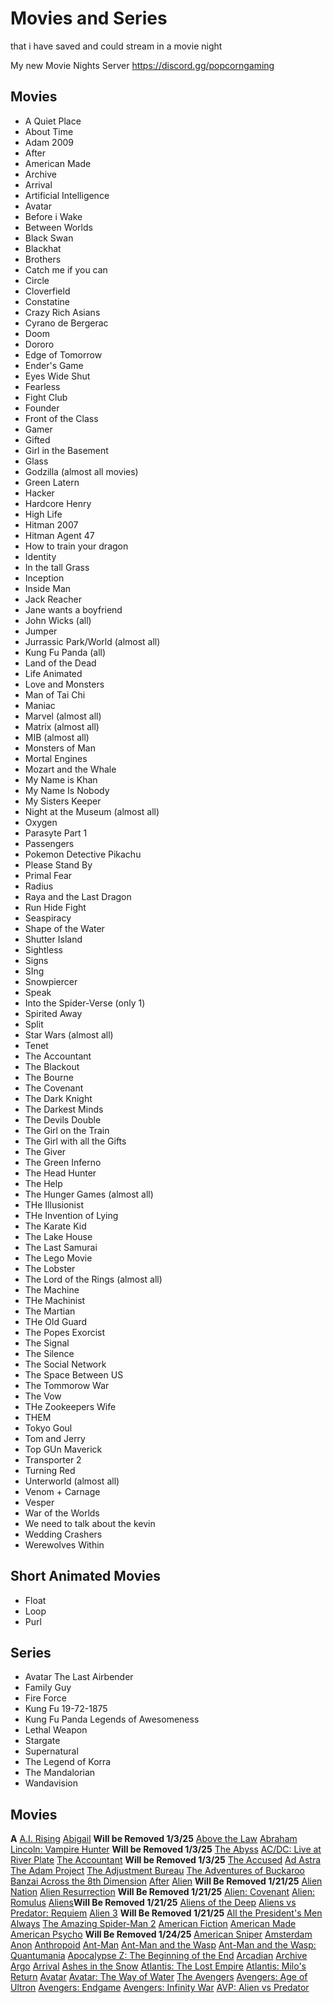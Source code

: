 # Movies and Series
that i have saved and could stream in a movie night

My new Movie Nights Server https://discord.gg/popcorngaming
## Movies
- A Quiet Place
- About Time
- Adam 2009
- After
- American Made
- Archive
- Arrival
- Artificial Intelligence
- Avatar
- Before i Wake
- Between Worlds
- Black Swan
- Blackhat
- Brothers
- Catch me if you can
- Circle
- Cloverfield
- Constatine
- Crazy Rich Asians
- Cyrano de Bergerac
- Doom
- Dororo
- Edge of Tomorrow
- Ender's Game
- Eyes Wide Shut
- Fearless
- Fight Club
- Founder
- Front of the Class
- Gamer
- Gifted
- Girl in the Basement
- Glass
- Godzilla (almost all movies)
- Green Latern
- Hacker
- Hardcore Henry
- High Life
- Hitman 2007
- Hitman Agent 47
- How to train your dragon
- Identity
- In the tall Grass
- Inception
- Inside Man
- Jack Reacher
- Jane wants a boyfriend
- John Wicks (all)
- Jumper
- Jurrassic Park/World (almost all)
- Kung Fu Panda (all)
- Land of the Dead
- Life Animated
- Love and Monsters
- Man of Tai Chi
- Maniac
- Marvel (almost all)
- Matrix (almost all)
- MIB (almost all)
- Monsters of Man
- Mortal Engines
- Mozart and the Whale
- My Name is Khan
- My Name Is Nobody
- My Sisters Keeper
- Night at the Museum (almost all)
- Oxygen
- Parasyte Part 1
- Passengers
- Pokemon Detective Pikachu
- Please Stand By
- Primal Fear
- Radius
- Raya and the Last Dragon
- Run Hide Fight
- Seaspiracy
- Shape of the Water
- Shutter Island
- Sightless
- Signs
- SIng
- Snowpiercer
- Speak
- Into the Spider-Verse (only 1)
- Spirited Away
- Split
- Star Wars (almost all)
- Tenet
- The Accountant
- The Blackout
- The Bourne
- The Covenant
- The Dark Knight
- The Darkest Minds
- The Devils Double
- The Girl on the Train
- The Girl with all the Gifts
- The Giver
- The Green Inferno
- The Head Hunter
- The Help
- The Hunger Games (almost all)
- THe Illusionist
- THe Invention of Lying
- The Karate Kid
- The Lake House
- The Last Samurai
- The Lego Movie
- The Lobster
- The Lord of the Rings (almost all)
- The Machine
- THe Machinist
- The Martian
- THe Old Guard
- The Popes Exorcist
- The Signal
- The Silence
- The Social Network
- The Space Between US
- The Tommorow War
- The Vow
- THe Zookeepers Wife
- THEM
- Tokyo Goul
- Tom and Jerry
- Top GUn Maverick
- Transporter 2
- Turning Red
- Unterworld (almost all)
- Venom + Carnage
- Vesper
- War of the Worlds
- We need to talk about the kevin
- Wedding Crashers
- Werewolves Within

## Short Animated Movies
- Float
- Loop
- Purl

## Series
- Avatar The Last Airbender
- Family Guy
- Fire Force 
- Kung Fu 19-72-1875
- Kung Fu Panda Legends of Awesomeness
- Lethal Weapon
- Stargate
- Supernatural
- The Legend of Korra
- The Mandalorian
- Wandavision

## Movies
**A**
[A.I. Rising](<https://www.imdb.com/title/tt5215088>)
[Abigail](<https://www.imdb.com/title/tt27489557/>) **Will be Removed 1/3/25**
[Above the Law](<https://www.imdb.com/title/tt0094602>) 
[Abraham Lincoln: Vampire Hunter](<https://www.imdb.com/title/tt1611224>) **Will be Removed 1/3/25**
[The Abyss](<https://www.imdb.com/title/tt0096754>) 
[AC/DC: Live at River Plate](<https://www.imdb.com/title/tt1933535>)
[The Accountant](<https://www.imdb.com/title/tt2140479/>) **Will be Removed 1/3/25**
[The Accused](<https://www.imdb.com/title/tt0094608>) 
[Ad Astra](<https://www.imdb.com/title/tt2935510>) 
[The Adam Project](<https://www.imdb.com/title/tt2463208>) 
[The Adjustment Bureau](<https://www.imdb.com/title/tt1385826>) 
[The Adventures of Buckaroo Banzai Across the 8th Dimension](<https://www.imdb.com/title/tt0086856>) 
[After](<https://www.imdb.com/title/tt4126476>)
[Alien](<https://www.imdb.com/title/tt0078748/>) **Will Be Removed 1/21/25**
[Alien Nation](<https://www.imdb.com/title/tt0094631>) 
[Alien Resurrection](<https://www.imdb.com/title/tt0118583/>) **Will Be Removed 1/21/25**
[Alien: Covenant](<https://www.imdb.com/title/tt2316204/>)
[Alien: Romulus](<https://www.imdb.com/title/tt18412256>) 
[Aliens](<https://www.imdb.com/title/tt0090605/>)**Will Be Removed 1/21/25**
[Aliens of the Deep](<https://www.imdb.com/title/tt0417415/>)
[Aliens vs Predator: Requiem](<https://www.imdb.com/title/tt0758730/>)
[Alien 3](<https://www.imdb.com/title/tt0103644/>) **Will Be Removed 1/21/25**
[All the President's Men](<https://www.imdb.com/title/tt0074119>) 
[Always](<https://www.imdb.com/title/tt0096794>) 
[The Amazing Spider-Man 2](<https://www.imdb.com/title/tt1872181>)
[American Fiction](<https://www.imdb.com/title/tt23561236>)
[American Made](<https://www.imdb.com/title/tt3532216>)
[American Psycho](<https://www.imdb.com/title/tt0144084/>) **Will Be Removed 1/24/25**
[American Sniper](<https://www.imdb.com/title/tt2179136>)
[Amsterdam](<https://www.imdb.com/title/tt10304142>) 
[Anon](<https://www.imdb.com/title/tt5397194>)
[Anthropoid](<https://www.imdb.com/title/tt4190530>) 
[Ant-Man](<https://www.imdb.com/title/tt0478970>)
[Ant-Man and the Wasp](<https://www.imdb.com/title/tt5095030>)
[Ant-Man and the Wasp: Quantumania](<https://www.imdb.com/title/tt10954600>)
[Apocalypse Z: The Beginning of the End](<https://www.imdb.com/title/tt27599851>) 
[Arcadian](<https://www.imdb.com/title/tt22939186>)
[Archive](<https://www.imdb.com/title/tt6882604>)
[Argo](<https://www.imdb.com/title/tt1024648>)
[Arrival](<https://www.imdb.com/title/tt2543164>)
[Ashes in the Snow](<https://www.imdb.com/title/tt3759298>) 
[Atlantis: The Lost Empire](<https://www.imdb.com/title/tt0230011>)
[Atlantis: Milo's Return](<https://www.imdb.com/title/tt0344864>)
[Avatar](<https://www.imdb.com/title/tt0499549>)
[Avatar: The Way of Water](<https://www.imdb.com/title/tt1630029>)
[The Avengers](<https://www.imdb.com/title/tt0848228>)
[Avengers: Age of Ultron](<https://www.imdb.com/title/tt2395427>)
[Avengers: Endgame](<https://www.imdb.com/title/tt4154796/>)
[Avengers: Infinity War](<https://www.imdb.com/title/tt4154756>)
[AVP: Alien vs Predator](<https://www.imdb.com/title/tt0370263/>)

